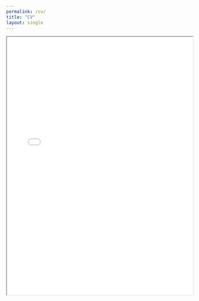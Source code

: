 ```yaml
---
permalink: /cv/
title: "CV"
layout: single
---
```

<div style="width: 100%; height:700">
<iframe src="/CV_Lu_Sep2025.pdf" width="100%" height="700">
This browser does not support PDFs. Please download the PDF to view it: <a href="/CV_Lu_Sep2025.pdf">Download PDF</a>
</iframe>
</div>
